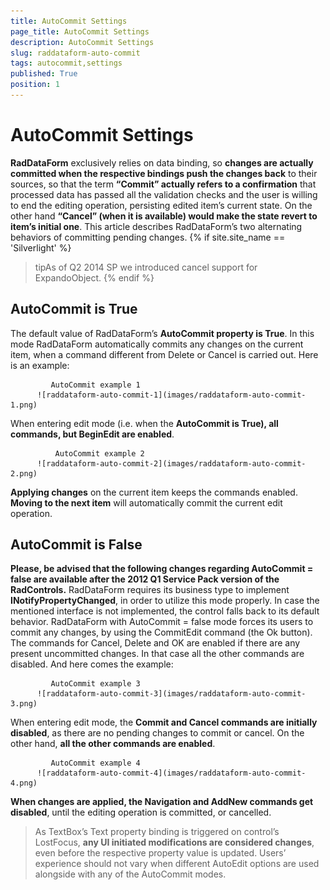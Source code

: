 ```yaml
---
title: AutoCommit Settings
page_title: AutoCommit Settings
description: AutoCommit Settings
slug: raddataform-auto-commit
tags: autocommit,settings
published: True
position: 1
---
```


# AutoCommit Settings



__RadDataForm__ exclusively relies on data binding, so __changes are actually committed when the respective bindings push the changes back__ to their sources, so that the term __“Commit” actually refers to a confirmation__ that processed data has passed all the validation checks and the user is willing to end the editing operation, persisting edited item’s current state. On the other hand __“Cancel” (when it is available) would make the state revert to item’s initial one__. This article describes RadDataForm’s two alternating behaviors of committing pending changes.
      {% if site.site_name == 'Silverlight' %}

>tipAs of Q2 2014 SP we introduced cancel support for ExpandoObject.
          {% endif %}

## AutoCommit is True

The default value of RadDataForm’s __AutoCommit property is True__. In this mode RadDataForm automatically commits any changes on the current item, when a command different from Delete or Cancel is carried out.
          Here is an example:
        


             AutoCommit example 1
          ![raddataform-auto-commit-1](images/raddataform-auto-commit-1.png)

When entering edit mode (i.e. when the __AutoCommit is True), all commands, but BeginEdit are enabled__.
        


              AutoCommit example 2
          ![raddataform-auto-commit-2](images/raddataform-auto-commit-2.png)

__Applying changes__ on the current item keeps the commands enabled. __Moving to the next item__ will automatically commit the current edit operation.
        

## AutoCommit is False

__Please, be advised that the following changes regarding AutoCommit = false are available after the 2012 Q1 Service Pack version of the RadControls.__
          RadDataForm requires its business type to implement __INotifyPropertyChanged__, in order to utilize this mode properly. In case the mentioned interface is not implemented, the control falls back to its default behavior. RadDataForm with AutoCommit = false mode forces its users to commit any changes, by using the CommitEdit command (the Ok button). The commands for Cancel, Delete and OK are enabled if there are any present uncommitted changes. In that case all the other commands are disabled.
          And here comes the example:
        


             AutoCommit example 3
          ![raddataform-auto-commit-3](images/raddataform-auto-commit-3.png)

When entering edit mode, the __Commit and Cancel commands are initially disabled__, as there are no pending changes to commit or cancel. On the other hand, __all the other commands are enabled__.
        


             AutoCommit example 4
          ![raddataform-auto-commit-4](images/raddataform-auto-commit-4.png)

__When changes are applied, the Navigation and AddNew commands get disabled__, until the editing operation is committed, or cancelled.
        

>As TextBox’s Text property binding is triggered on control’s LostFocus, __any UI initiated modifications are considered changes__, even before the respective property value is updated.
            Users’ experience should not vary when different AutoEdit options are used alongside with any of the AutoCommit modes.
          

